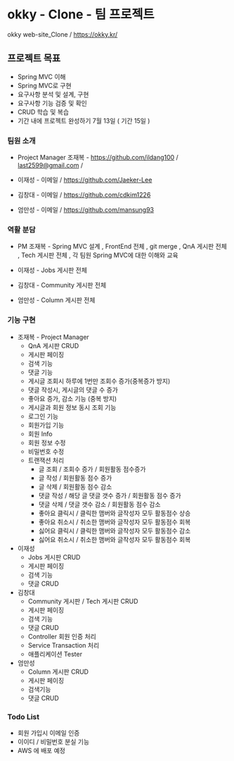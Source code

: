 # okky - Clone - 팀 프로젝트

okky web-site_Clone / <https://okky.kr/>

## 프로젝트 목표
 * Spring MVC 이해
 * Spring MVC로 구현
 * 요구사항 분석 및 설계, 구현
 * 요구사항 기능 검증 및 확인
 * CRUD 학습 및 복습
 * 기간 내에 프로젝트 완성하기 7월 13일 ( 기간 15일 )

### 팀원 소개

 * Project Manager 조재복 - <https://github.com/ildang100> / last2599@gmail.com / 

 * 이재성 - 이메일 / <https://github.com/Jaeker-Lee>

 * 김창대 - 이메일 / <https://github.com/cdkim1226>

 * 엄만성 - 이메일 / <https://github.com/mansung93>

### 역활 분담

 * PM 조재복 - Spring MVC 설계 , FrontEnd 전체 , git merge , QnA 게시판 전체 , Tech 게시판  전체 , 각 팀원 Spring MVC에 대한 이해와 교육

 * 이재성 - Jobs 게시판 전체

 * 김창대 - Community 게시판 전체

 * 엄만성 - Column 게시판 전체


### 기능 구현
 * 조재복 - Project Manager
    * QnA 게시판 CRUD
    * 게시판 페이징
    * 검색 기능
    * 댓글 기능
    * 게시글 조회시 하루에 1번만 조회수 증가(중복증가 방지)
    * 댓글 작성시, 게시글의 댓글 수 증가
    * 좋아요 증가, 감소 기능 (중복 방지)
    * 게시글과 회원 정보 동시 조회 기능
    * 로그인 기능
    * 회원가입 기능
    * 회원 Info
    * 회원 정보 수정
    * 비밀번호 수정
    * 트랜잭션 처리 
       * 글 조회 / 조회수 증가 / 회원활동 점수증가
       * 글 작성 / 회원활동 점수 증가
       * 글 삭제 / 회원활동 점수 감소
       * 댓글 작성 / 해당 글 댓글 갯수 증가 / 회원활동 점수 증가
       * 댓글 삭제 / 댓글 갯수 감소 / 회원활동 점수 감소
       * 좋아요 클릭시 / 클릭한 맴버와 글작성자 모두 활동점수 상승
       * 좋아요 취소시 / 취소한 맴버와 글작성자 모두 활동점수 회복
       * 싫어요 클릭시 / 클릭한 맴버와 글작성자 모두 활동점수 감소
       * 싫어요 취소시 / 취소한 맴버와 글작성자 모두 활동점수 회복
 * 이재성
    * Jobs 게시판 CRUD
    * 게시판 페이징
    * 검색 기능
    * 댓글 CRUD
 * 김창대
    * Community 게시판 / Tech 게시판 CRUD
    * 게시판 페이징
    * 검색 기능
    * 댓글 CRUD
    * Controller 회원 인증 처리
    * Service Transaction 처리
    * 애플리케이션 Tester
 * 엄만성
    * Column 게시판 CRUD
    * 게시판 페이징
    * 검색기능
    * 댓글 CRUD
    
### Todo List
 * 회원 가입시 이메일 인증
 * 이이디 / 비밀번호 분실  기능
 * AWS 에 배포 예정

       
